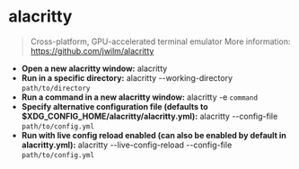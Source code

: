 # alacritty
> Cross-platform, GPU-accelerated terminal emulator
> More information: <https://github.com/jwilm/alacritty>
- **Open a new alacritty window:**
alacritty
- **Run in a specific directory:**
alacritty --working-directory `path/to/directory`
- **Run a command in a new alacritty window:**
alacritty -e `command`
- **Specify alternative configuration file (defaults to $XDG_CONFIG_HOME/alacritty/alacritty.yml):**
alacritty --config-file `path/to/config.yml`
- **Run with live config reload enabled (can also be enabled by default in alacritty.yml):**
alacritty --live-config-reload --config-file `path/to/config.yml`
